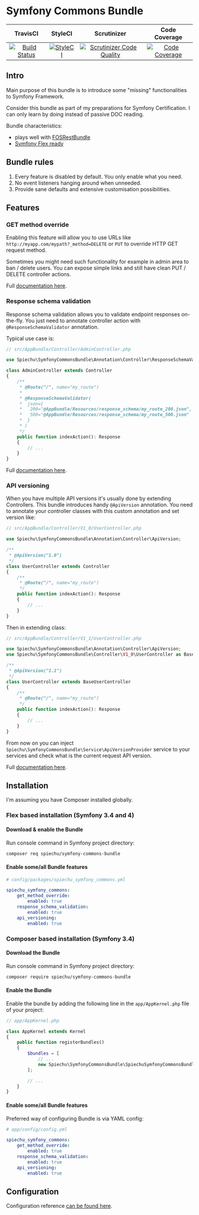 # Symfony Commons Bundle

| TravisCI | StyleCI | Scrutinizer | Code Coverage |
|:--------:|:-------:|:-----------:|:-------------:|
| [![Build Status](https://travis-ci.org/spiechu/symfony-commons-bundle.svg?branch=master)](https://travis-ci.org/spiechu/symfony-commons-bundle) | [![StyleCI](https://styleci.io/repos/99513444/shield?style=flat)](https://styleci.io/repos/99513444) | [![Scrutinizer Code Quality](https://scrutinizer-ci.com/g/spiechu/symfony-commons-bundle/badges/quality-score.png?b=master)](https://scrutinizer-ci.com/g/spiechu/symfony-commons-bundle/?branch=master) | [![Code Coverage](https://scrutinizer-ci.com/g/spiechu/symfony-commons-bundle/badges/coverage.png?b=master)](https://scrutinizer-ci.com/g/spiechu/symfony-commons-bundle/?branch=master) |

## Intro

Main purpose of this bundle is to introduce some "missing" functionalities to Symfony Framework.

Consider this bundle as part of my preparations for Symfony Certification.
I can only learn by doing instead of passive DOC reading.

Bundle characteristics:
- plays well with [FOSRestBundle](https://github.com/FriendsOfSymfony/FOSRestBundle)
- [Symfony Flex ready](https://github.com/symfony/recipes-contrib/tree/master/spiechu/symfony-commons-bundle)

## Bundle rules

1. Every feature is disabled by default. You only enable what you need.
2. No event listeners hanging around when unneeded.
3. Provide sane defaults and extensive customisation possibilities.

## Features

### GET method override

Enabling this feature will allow you to use URLs like `http://myapp.com/mypath?_method=DELETE` or `PUT` to override HTTP GET request method.

Sometimes you might need such functionality for example in admin area to ban / delete users.
You can expose simple links and still have clean PUT / DELETE controller actions.

Full [documentation here](src/Resources/doc/get_method_override.md).

### Response schema validation

Response schema validation allows you to validate endpoint responses on-the-fly.
You just need to annotate controller action with `@ResponseSchemaValidator` annotation.

Typical use case is:

```php
// src/AppBundle/Controller/AdminController.php

use Spiechu\SymfonyCommonsBundle\Annotation\Controller\ResponseSchemaValidator;

class AdminController extends Controller
{
    /**
     * @Route("/", name="my_route")
     *
     * @ResponseSchemaValidator(
     *  json={
     *   200="@AppBundle/Resources/response_schema/my_route_200.json",
     *   500="@AppBundle/Resources/response_schema/my_route_500.json"
     *  }
     * )
     */
    public function indexAction(): Response
    {
        // ...
    }
}
```

Full [documentation here](src/Resources/doc/response_schema_validation.md).

### API versioning

When you have multiple API versions it's usually done by extending Controllers.
This bundle introduces handy `@ApiVersion` annotation.
You need to annotate your controller classes with this custom annotation and set version like:

```php
// src/AppBundle/Controller/V1_0/UserController.php

use Spiechu\SymfonyCommonsBundle\Annotation\Controller\ApiVersion;

/**
 * @ApiVersion("1.0")
 */
class UserController extends Controller
{
    /**
     * @Route("/", name="my_route")
     */
    public function indexAction(): Response
    {
        // ...
    }
}
```

Then in extending class:

```php
// src/AppBundle/Controller/V1_1/UserController.php

use Spiechu\SymfonyCommonsBundle\Annotation\Controller\ApiVersion;
use Spiechu\SymfonyCommonsBundle\Controller\V1_0\UserController as BaseUserController;

/**
 * @ApiVersion("1.1")
 */
class UserController extends BaseUserController
{
    /**
     * @Route("/", name="my_route")
     */
    public function indexAction(): Response
    {
        // ...
    }
}
```

From now on you can inject `Spiechu\SymfonyCommonsBundle\Service\ApiVersionProvider` service to your services and check what is the current request API version.

Full [documentation here](src/Resources/doc/api_versioning.md).

## Installation

I'm assuming you have Composer installed globally.

### Flex based installation (Symfony 3.4 and 4)

#### Download & enable the Bundle

Run console command in Symfony project directory:

```bash
composer req spiechu/symfony-commons-bundle
```

#### Enable some/all Bundle features

```yaml
# config/packages/spiechu_symfony_commons.yml

spiechu_symfony_commons:
    get_method_override:
        enabled: true
    response_schema_validation:
        enabled: true
    api_versioning:
        enabled: true
```

### Composer based installation (Symfony 3.4)

#### Download the Bundle

Run console command in Symfony project directory:

```bash
composer require spiechu/symfony-commons-bundle
```

#### Enable the Bundle

Enable the bundle by adding the following line in the `app/AppKernel.php` file of your project:

```php
// app/AppKernel.php

class AppKernel extends Kernel
{
    public function registerBundles()
    {
        $bundles = [
            // ...
            new Spiechu\SymfonyCommonsBundle\SpiechuSymfonyCommonsBundle(),
        ];

        // ...
    }
}
```

#### Enable some/all Bundle features

Preferred way of configuring Bundle is via YAML config:

```yaml
# app/config/config.yml

spiechu_symfony_commons:
    get_method_override:
        enabled: true
    response_schema_validation:
        enabled: true
    api_versioning:
        enabled: true
```

## Configuration

Configuration reference [can be found here](src/Resources/doc/configuration_reference.md).

